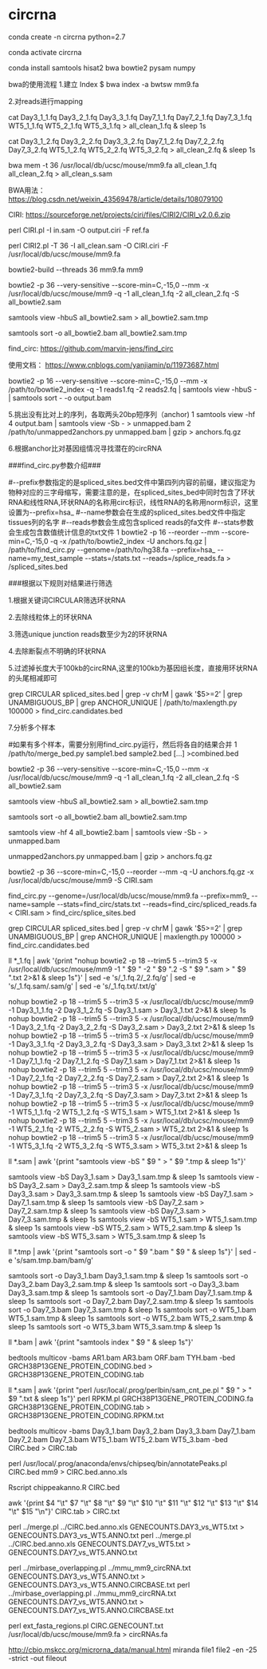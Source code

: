 # circrna

conda create -n circrna python=2.7

conda activate circrna

conda install samtools hisat2 bwa bowtie2 pysam numpy





bwa的使用流程
1.建立 Index
$ bwa index -a bwtsw mm9.fa

2.对reads进行mapping

cat Day3_1_1.fq  Day3_2_1.fq  Day3_3_1.fq  Day7_1_1.fq  Day7_2_1.fq  Day7_3_1.fq  WT5_1_1.fq  WT5_2_1.fq  WT5_3_1.fq > all_clean_1.fq & sleep 1s

cat Day3_1_2.fq  Day3_2_2.fq  Day3_3_2.fq  Day7_1_2.fq  Day7_2_2.fq  Day7_3_2.fq  WT5_1_2.fq  WT5_2_2.fq  WT5_3_2.fq > all_clean_2.fq & sleep 1s

bwa mem -t 36 /usr/local/db/ucsc/mouse/mm9.fa all_clean_1.fq all_clean_2.fq > all_clean_s.sam

BWA用法：
https://blog.csdn.net/weixin_43569478/article/details/108079100

CIRI:
https://sourceforge.net/projects/ciri/files/CIRI2/CIRI_v2.0.6.zip

perl CIRI.pl -I in.sam -O output.ciri -F ref.fa

perl CIRI2.pl -T 36 -I all_clean.sam -O CIRI.ciri -F /usr/local/db/ucsc/mouse/mm9.fa

bowtie2-build --threads 36 mm9.fa mm9 

bowtie2 -p 36 --very-sensitive --score-min=C,-15,0 --mm -x /usr/local/db/ucsc/mouse/mm9 -q -1 all_clean_1.fq -2 all_clean_2.fq -S all_bowtie2.sam

samtools view -hbuS all_bowtie2.sam > all_bowtie2.sam.tmp

samtools sort -o all_bowtie2.bam all_bowtie2.sam.tmp

find_circ:
https://github.com/marvin-jens/find_circ

使用文档：
https://www.cnblogs.com/yanjiamin/p/11973687.html


 bowtie2 -p 16 --very-sensitive --score-min=C,-15,0 --mm -x /path/to/bowtie2_index -q -1 reads1.fq -2 reads2.fq | samtools view -hbuS - | samtools sort - -o output.bam
 

5.挑出没有比对上的序列，各取两头20bp短序列（anchor)
1 samtools view -hf 4 output.bam | samtools view -Sb - > unmapped.bam
2 /path/to/unmapped2anchors.py unmapped.bam | gzip > anchors.fq.gz
 

6.根据anchor比对基因组情况寻找潜在的circRNA

###find_circ.py参数介绍###

#--prefix参数指定的是spliced_sites.bed文件中第四列内容的前缀，建议指定为物种对应的三字母缩写，需要注意的是，在spliced_sites_bed中同时包含了环状RNA和线性RNA,环状RNA的名称用circ标识，线性RNA的名称用norm标识，这里设置为--prefix=hsa_
#--name参数会在生成的spliced_sites.bed文件中指定tissues列的名字
#--reads参数会生成包含spliced reads的fa文件
#--stats参数会生成包含数值统计信息的txt文件
1 bowtie2 -p 16 --reorder --mm  --score-min=C,-15,0 -q -x /path/to/bowtie2_index -U anchors.fq.gz | /path/to/find_circ.py --genome=/path/to/hg38.fa --prefix=hsa_ --name=my_test_sample --stats=<run folder>/stats.txt --reads=<run folder>/splice_reads.fa > <run folder>/spliced_sites.bed
 

###根据以下规则对结果进行筛选

1.根据关键词CIRCULAR筛选环状RNA

2.去除线粒体上的环状RNA

3.筛选unique junction reads数至少为2的环状RNA

4.去除断裂点不明确的环状RNA

5.过滤掉长度大于100kb的circRNA,这里的100kb为基因组长度，直接用环状RNA的头尾相减即可

grep CIRCULAR spliced_sites.bed | grep -v chrM | gawk '$5>=2' | grep UNAMBIGUOUS_BP | grep ANCHOR_UNIQUE | /path/to/maxlength.py 100000 > find_circ.candidates.bed
 

7.分析多个样本

#如果有多个样本，需要分别用find_circ.py运行，然后将各自的结果合并
1 /path/to/merge_bed.py sample1.bed sample2.bed [...] >combined.bed


bowtie2 -p 36 --very-sensitive --score-min=C,-15,0 --mm -x /usr/local/db/ucsc/mouse/mm9 -q -1 all_clean_1.fq -2 all_clean_2.fq -S all_bowtie2.sam

samtools view -hbuS all_bowtie2.sam > all_bowtie2.sam.tmp

samtools sort -o all_bowtie2.bam all_bowtie2.sam.tmp


samtools view -hf 4 all_bowtie2.bam | samtools view -Sb - > unmapped.bam

unmapped2anchors.py unmapped.bam | gzip > anchors.fq.gz

bowtie2 -p 36 --score-min=C,-15,0 --reorder --mm -q -U anchors.fq.gz -x /usr/local/db/ucsc/mouse/mm9 -S CIRI.sam

find_circ.py --genome=/usr/local/db/ucsc/mouse/mm9.fa --prefix=mm9_ --name=sample --stats=find_circ/stats.txt --reads=find_circ/spliced_reads.fa < CIRI.sam > find_circ/splice_sites.bed

grep CIRCULAR spliced_sites.bed | grep -v chrM | gawk '$5>=2' | grep UNAMBIGUOUS_BP | grep ANCHOR_UNIQUE | maxlength.py 100000 > find_circ.candidates.bed




ll *_1.fq | awk '{print "nohup bowtie2 -p 18 --trim5 5 --trim3 5 -x /usr/local/db/ucsc/mouse/mm9 -1 " $9 " -2 " $9 ".2 -S " $9 ".sam > " $9 ".txt 2>&1 & sleep 1s"}' | sed -e 's/_1.fq.2/_2.fq/g' | sed -e 's/_1.fq.sam/.sam/g' | sed -e 's/_1.fq.txt/.txt/g'

nohup bowtie2 -p 18 --trim5 5 --trim3 5 -x /usr/local/db/ucsc/mouse/mm9 -1 Day3_1_1.fq -2 Day3_1_2.fq -S Day3_1.sam > Day3_1.txt 2>&1 & sleep 1s
nohup bowtie2 -p 18 --trim5 5 --trim3 5 -x /usr/local/db/ucsc/mouse/mm9 -1 Day3_2_1.fq -2 Day3_2_2.fq -S Day3_2.sam > Day3_2.txt 2>&1 & sleep 1s
nohup bowtie2 -p 18 --trim5 5 --trim3 5 -x /usr/local/db/ucsc/mouse/mm9 -1 Day3_3_1.fq -2 Day3_3_2.fq -S Day3_3.sam > Day3_3.txt 2>&1 & sleep 1s
nohup bowtie2 -p 18 --trim5 5 --trim3 5 -x /usr/local/db/ucsc/mouse/mm9 -1 Day7_1_1.fq -2 Day7_1_2.fq -S Day7_1.sam > Day7_1.txt 2>&1 & sleep 1s
nohup bowtie2 -p 18 --trim5 5 --trim3 5 -x /usr/local/db/ucsc/mouse/mm9 -1 Day7_2_1.fq -2 Day7_2_2.fq -S Day7_2.sam > Day7_2.txt 2>&1 & sleep 1s
nohup bowtie2 -p 18 --trim5 5 --trim3 5 -x /usr/local/db/ucsc/mouse/mm9 -1 Day7_3_1.fq -2 Day7_3_2.fq -S Day7_3.sam > Day7_3.txt 2>&1 & sleep 1s
nohup bowtie2 -p 18 --trim5 5 --trim3 5 -x /usr/local/db/ucsc/mouse/mm9 -1 WT5_1_1.fq -2 WT5_1_2.fq -S WT5_1.sam > WT5_1.txt 2>&1 & sleep 1s
nohup bowtie2 -p 18 --trim5 5 --trim3 5 -x /usr/local/db/ucsc/mouse/mm9 -1 WT5_2_1.fq -2 WT5_2_2.fq -S WT5_2.sam > WT5_2.txt 2>&1 & sleep 1s
nohup bowtie2 -p 18 --trim5 5 --trim3 5 -x /usr/local/db/ucsc/mouse/mm9 -1 WT5_3_1.fq -2 WT5_3_2.fq -S WT5_3.sam > WT5_3.txt 2>&1 & sleep 1s

ll *.sam | awk '{print "samtools view -bS " $9 " > " $9 ".tmp  & sleep 1s"}'

samtools view -bS Day3_1.sam > Day3_1.sam.tmp  & sleep 1s
samtools view -bS Day3_2.sam > Day3_2.sam.tmp  & sleep 1s
samtools view -bS Day3_3.sam > Day3_3.sam.tmp  & sleep 1s
samtools view -bS Day7_1.sam > Day7_1.sam.tmp  & sleep 1s
samtools view -bS Day7_2.sam > Day7_2.sam.tmp  & sleep 1s
samtools view -bS Day7_3.sam > Day7_3.sam.tmp  & sleep 1s
samtools view -bS WT5_1.sam > WT5_1.sam.tmp  & sleep 1s
samtools view -bS WT5_2.sam > WT5_2.sam.tmp  & sleep 1s
samtools view -bS WT5_3.sam > WT5_3.sam.tmp  & sleep 1s

ll *.tmp | awk '{print "samtools sort -o " $9 ".bam " $9 " & sleep 1s"}' | sed -e 's/sam.tmp.bam/bam/g'

samtools sort -o Day3_1.bam Day3_1.sam.tmp & sleep 1s
samtools sort -o Day3_2.bam Day3_2.sam.tmp & sleep 1s
samtools sort -o Day3_3.bam Day3_3.sam.tmp & sleep 1s
samtools sort -o Day7_1.bam Day7_1.sam.tmp & sleep 1s
samtools sort -o Day7_2.bam Day7_2.sam.tmp & sleep 1s
samtools sort -o Day7_3.bam Day7_3.sam.tmp & sleep 1s
samtools sort -o WT5_1.bam WT5_1.sam.tmp & sleep 1s
samtools sort -o WT5_2.bam WT5_2.sam.tmp & sleep 1s
samtools sort -o WT5_3.bam WT5_3.sam.tmp & sleep 1s

ll *.bam | awk '{print "samtools index " $9 " & sleep 1s"}'

bedtools multicov -bams AR1.bam AR3.bam ORF.bam TYH.bam -bed GRCH38P13GENE_PROTEIN_CODING.bed > GRCH38P13GENE_PROTEIN_CODING.tab

ll *.sam | awk '{print "perl /usr/local/.prog/perlbin/sam_cnt_pe.pl " $9 " > " $9 ".txt & sleep 1s"}'
perl RPKM.pl GRCH38P13GENE_PROTEIN_CODING.fa GRCH38P13GENE_PROTEIN_CODING.tab > GRCH38P13GENE_PROTEIN_CODING.RPKM.txt

bedtools multicov -bams Day3_1.bam  Day3_2.bam  Day3_3.bam  Day7_1.bam  Day7_2.bam  Day7_3.bam WT5_1.bam  WT5_2.bam  WT5_3.bam -bed CIRC.bed > CIRC.tab

perl /usr/local/.prog/anaconda/envs/chipseq/bin/annotatePeaks.pl CIRC.bed mm9 > CIRC.bed.anno.xls

Rscript chippeakanno.R CIRC.bed


awk '{print $4 "\t" $7 "\t" $8 "\t" $9 "\t" $10 "\t" $11 "\t" $12 "\t" $13 "\t" $14 "\t" $15 "\n"}' CIRC.tab > CIRC.txt

perl ../merge.pl ../CIRC.bed.anno.xls GENECOUNTS.DAY3_vs_WT5.txt > GENECOUNTS.DAY3_vs_WT5.ANNO.txt
perl ../merge.pl ../CIRC.bed.anno.xls GENECOUNTS.DAY7_vs_WT5.txt > GENECOUNTS.DAY7_vs_WT5.ANNO.txt


perl ../mirbase_overlapping.pl ../mmu_mm9_circRNA.txt GENECOUNTS.DAY3_vs_WT5.ANNO.txt > GENECOUNTS.DAY3_vs_WT5.ANNO.CIRCBASE.txt
perl ../mirbase_overlapping.pl ../mmu_mm9_circRNA.txt GENECOUNTS.DAY7_vs_WT5.ANNO.txt > GENECOUNTS.DAY7_vs_WT5.ANNO.CIRCBASE.txt

perl ext_fasta_regions.pl CIRC.GENECOUNT.txt /usr/local/db/ucsc/mouse/mm9.fa > circRNAs.fa

http://cbio.mskcc.org/microrna_data/manual.html
miranda file1 file2 -en -25 -strict -out fileout 

